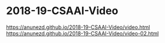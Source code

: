 # 2018-19-CSAAI-Video
https://anunezd.github.io/2018-19-CSAAI-Video/video.html
https://anunezd.github.io/2018-19-CSAAI-Video/video-02.html
